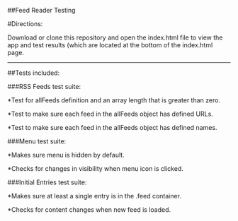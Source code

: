 ##Feed Reader Testing

#Directions:

Download or clone this repository and open the index.html file to view
the app and test results (which are located at the bottom of the index.html
page.

---
##Tests included:

###RSS Feeds test suite:

*Test for allFeeds definition and an array length that is greater than zero.

*Test to make sure each feed in the allFeeds object has defined URLs.

*Test to make sure each feed in the allFeeds object has defined names.

###Menu test suite:

*Makes sure menu is hidden by default.

*Checks for changes in visibility when menu icon is clicked.


###Initial Entries test suite:

*Makes sure at least a single entry is in the .feed container.

*Checks for content changes when new feed is loaded.
